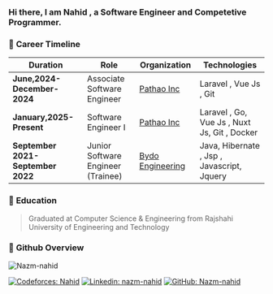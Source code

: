 ### Hi there, I am Nahid , a Software Engineer and Competetive Programmer.

### 📜 **Career Timeline**

| **Duration**   | **Role**                             | **Organization**   | **Technologies**         
|------------|--------------------------------------|------------------------------|------------------------
| **June,2024-December-2024**| Associate Software Engineer          | [Pathao Inc](#)    | Laravel , Vue Js , Git    
| **January,2025-Present**| Software Engineer I          | [Pathao Inc](#)    | Laravel , Go, Vue Js , Nuxt Js, Git , Docker    
| **September 2021-September 2022**   | Junior Software Engineer (Trainee)   | [Bydo Engineering](#) | Java, Hibernate , Jsp , Javascript, Jquery       

### 📜 **Education**
> Graduated at Computer Science & Engineering from Rajshahi University of Engineering and Technology 
### 📜 **Github Overview**
<img align="center" src="https://github-readme-streak-stats.herokuapp.com/?user=Nazm-nahid&theme=radical" alt="Nazm-nahid" />

[![Codeforces: Nahid](https://img.shields.io/badge/-Nahid-blue?style=flat-square&logo=Codeforces&logoColor=white&link=https://codeforces.com/profile/Nahid)](https://codeforces.com/profile/Nahid)
[![Linkedin: nazm-nahid](https://img.shields.io/badge/-nazmnahid-blue?style=flat-square&logo=Linkedin&logoColor=white&link=https://www.linkedin.com/in/nazm-nahid/)](https://www.linkedin.com/in/nazm-nahid)
[![GitHub: Nazm-nahid](https://img.shields.io/github/followers/Nazm-nahid?label=follow&style=social)](https://github.com/Nazm-nahid)

<p></p>
